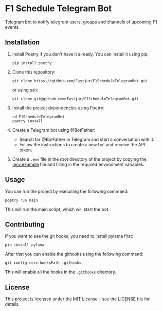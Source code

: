 # F1 Schedule Telegram Bot
Telegram bot to notify telegram users, groups and channels of upcoming F1 events.

## Installation
1. Install Poetry if you don't have it already. You can install it using pip:

    ```shell
    pip install poetry
    ```

2. Clone this repository:

    ```shell
    git clone https://github.com/Fastjur/F1ScheduleTelegramBot.git
    ```
   or using ssh:
    ```shell
    git clone git@github.com:Fastjur/F1ScheduleTelegramBot.git
   ```

3. Install the project dependencies using Poetry:

    ```shell
    cd F1ScheduleTelegramBot
    poetry install
    ```
   
4. Create a Telegram bot using @BotFather:
   - Search for @BotFather in Telegram and start a conversation with it.
   - Follow the instructions to create a new bot and receive the API token.

5. Create a `.env` file in the root directory of the project by copying the [.env.example](.env.example) file and filling in the required environment variables.

## Usage
You can run the project by executing the following command:

```shell
poetry run main
```
This will run the main script, which will start the bot.

## Contributing
If you want to use the git hooks, you need to install pylama first:

``` shell
pip install pylama
```

After that you can enable the githooks using the following command:

 ```shell
 git config core.hooksPath .githooks
 ```

This will enable all the hooks in the `.githooks` directory.

## License
This project is licensed under the MIT License - see the LICENSE file for details.
